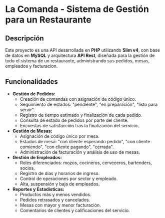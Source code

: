 # La Comanda - Sistema de Gestión para un Restaurante

## Descripción
Este proyecto es una API desarrollada en **PHP** utilizando **Slim v4**, con base de datos en **MySQL** y arquitectura **API Rest**, diseñada para la gestión de todo el sistema de un restaurante, administrando sus pedidos, mesas, empleados y facturacion.

## Funcionalidades
- **Gestión de Pedidos:**
  - Creación de comandas con asignación de código único.
  - Seguimiento de estados: "pendiente", "en preparación", "listo para servir".
  - Registro de tiempo estimado y finalización de cada pedido.
  - Consulta de estado de pedidos por parte del cliente.
  - Encuestas de satisfacción tras la finalización del servicio.
- **Gestión de Mesas:**
  - Asignación de código único por mesa.
  - Estados de mesa: "con cliente esperando pedido", "con cliente comiendo", "con cliente pagando", "cerrada".
  - Administración de facturación y análisis de uso de mesas.
- **Gestión de Empleados:**
  - Roles diferenciados: mozos, cocineros, cerveceros, bartenders, socios.
  - Registro de días y horarios de ingreso.
  - Control de operaciones por sector y empleado.
  - Alta, suspensión y baja de empleados.
- **Reportes y Estadísticas:**
  - Productos más y menos vendidos.
  - Pedidos retrasados y cancelados.
  - Mesas con mayor y menor facturación.
  - Comentarios de clientes y calificaciones del servicio.

